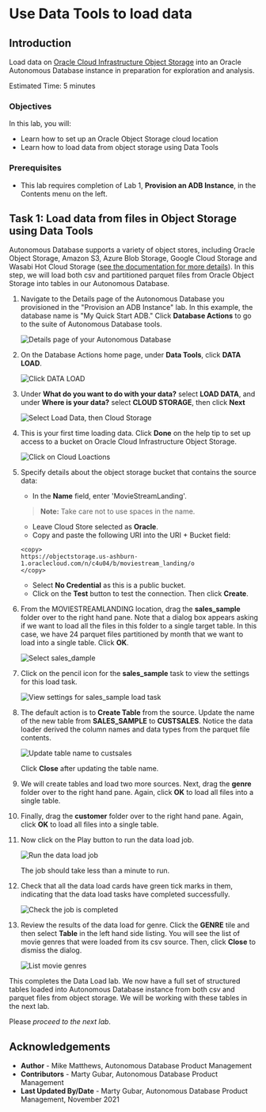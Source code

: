 # Use Data Tools to load data

## Introduction

Load data on [Oracle Cloud Infrastructure Object Storage](https://www.oracle.com/cloud/storage/object-storage.html) into an Oracle Autonomous Database instance in preparation for exploration and analysis.

Estimated Time: 5 minutes

### Objectives

In this lab, you will:
* Learn how to set up an Oracle Object Storage cloud location
* Learn how to load data from object storage using Data Tools


### Prerequisites

- This lab requires completion of Lab 1, **Provision an ADB Instance**, in the Contents menu on the left.


## Task 1: Load data from files in Object Storage using Data Tools

Autonomous Database supports a variety of object stores, including Oracle Object Storage, Amazon S3, Azure Blob Storage, Google Cloud Storage and Wasabi Hot Cloud Storage ([see the documentation for more details](https://docs.oracle.com/en/cloud/paas/autonomous-database/adbsa/data-load.html#GUID-E810061A-42B3-485F-92B8-3B872D790D85)). In this step, we will load both csv and partitioned parquet files from Oracle Object Storage into tables in our Autonomous Database. 

1. Navigate to the Details page of the Autonomous Database you provisioned in the "Provision an ADB Instance" lab. In this example, the database name is "My Quick Start ADB." Click **Database Actions** to go to the suite of Autonomous Database tools.

    ![Details page of your Autonomous Database](images/service-details.png " ")


1. On the Database Actions home page, under **Data Tools**, click **DATA LOAD**.

    ![Click DATA LOAD](images/dataload.png)
 

2. Under **What do you want to do with your data?** select **LOAD DATA**, and under **Where is your data?** select **CLOUD STORAGE**, then click **Next**

    ![Select Load Data, then Cloud Storage](images/loadfromstorage.png)

3. This is your first time loading data. Click **Done** on the help tip to set up access to a bucket on Oracle Cloud Infrastructure Object Storage. 

    ![Click on Cloud Loactions](images/add-cloud-storage.png)

4. Specify details about the object storage bucket that contains the source data:

    - In the **Name** field, enter 'MovieStreamLanding'.

    > **Note:** Take care not to use spaces in the name.

    - Leave Cloud Store selected as **Oracle**.
    - Copy and paste the following URI into the URI + Bucket field:

    ```
    <copy>
    https://objectstorage.us-ashburn-1.oraclecloud.com/n/c4u04/b/moviestream_landing/o
    </copy>
    ```

    - Select **No Credential** as this is a public bucket.
    - Click on the **Test** button to test the connection. Then click **Create**.   

5. From the MOVIESTREAMLANDING location, drag the **sales_sample** folder over to the right hand pane. Note that a dialog box appears asking if we want to load all the files in this folder to a single target table. In this case, we have 24 parquet files partitioned by month that we want to load into a single table. Click **OK**.

    ![Select sales_dample](images/select-sales-sample.png)

6. Click on the pencil icon for the **sales_sample** task to view the settings for this load task.

    ![View settings for sales_sample load task](images/view-sales-sample.png)

7. The default action is to **Create Table** from the source. Update the name of the new table from **SALES_SAMPLE** to **CUSTSALES**. Notice the data loader derived the column names and data types from the parquet file contents. 

    ![Update table name to custsales](images/update-sales-sample-name.png)

    Click **Close** after updating the table name.

8. We will create tables and load two more sources. Next, drag the **genre** folder over to the right hand pane. Again, click **OK** to load all files into a single table.

9. Finally, drag the **customer** folder over to the right hand pane. Again, click **OK** to load all files into a single table.

10. Now click on the Play button to run the data load job.

    ![Run the data load job](images/rundataload.png)

    The job should take less than a minute to run.

9. Check that all the data load cards have green tick marks in them, indicating that the data load tasks have completed successfully.

    ![Check the job is completed](images/loadcompleted.png)

10. Review the results of the data load for genre. Click the **GENRE** tile and then select **Table** in the left hand side listing. You will see the list of movie genres that were loaded from its csv source. Then, click **Close** to dismiss the dialog.

    ![List movie genres](images/movie-genres.png)

This completes the Data Load lab. We now have a full set of structured tables loaded into Autonomous Database instance from both csv and parquet files from object storage. We will be working with these tables in the next lab.

Please *proceed to the next lab*.

## Acknowledgements

* **Author** - Mike Matthews, Autonomous Database Product Management
* **Contributors** -  Marty Gubar, Autonomous Database Product Management
* **Last Updated By/Date** - Marty Gubar, Autonomous Database Product Management, November 2021
